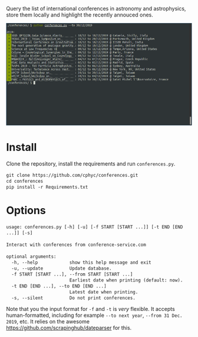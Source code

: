 Query the list of international conferences in astronomy and astrophysics, store them locally and highlight the recently annouced ones.

![List of conferences](/screenshot.png?raw=true "Screenshot")

# Install
Clone the repository, install the requirements and run `conferences.py`. 
```
git clone https://github.com/cphyc/conferences.git
cd conferences
pip install -r Requirements.txt
```

# Options

```
usage: conferences.py [-h] [-u] [-f START [START ...]] [-t END [END ...]] [-s]

Interact with conferences from conference-service.com

optional arguments:
  -h, --help            show this help message and exit
  -u, --update          Update database.
  -f START [START ...], --from START [START ...]
                        Earliest date when printing (default: now).
  -t END [END ...], --to END [END ...]
                        Latest date when printing.
  -s, --silent          Do not print conferences.
```
Note that you the input format for `-f` and `-t` is *very* flexible. It accepts human-formatted, including for example `--to next year`, `--from 31 Dec. 2019`, etc. It relies on the awesome https://github.com/scrapinghub/dateparser for this.

